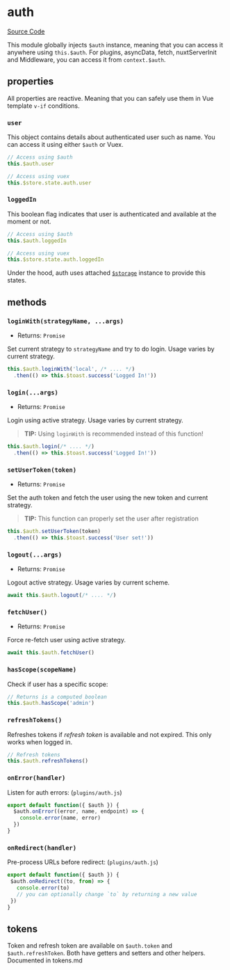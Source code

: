 # auth

[Source Code](https://github.com/nuxt-community/auth-module/blob/dev/lib/core/auth.js)

This module globally injects `$auth` instance, meaning that you can access it anywhere using `this.$auth`.
For plugins, asyncData, fetch, nuxtServerInit and Middleware, you can access it from `context.$auth`.

## properties

All properties are reactive. Meaning that you can safely use them in Vue template `v-if` conditions.

### `user`

This object contains details about authenticated user such as name.
You can access it using either `$auth` or Vuex.

```js
// Access using $auth
this.$auth.user

// Access using vuex
this.$store.state.auth.user
```

### `loggedIn`

This boolean flag indicates that user is authenticated and available at the moment or not.

```js
// Access using $auth
this.$auth.loggedIn

// Access using vuex
this.$store.state.auth.loggedIn
```

Under the hood, auth uses attached [`$storage`](./storage.md) instance to provide this states.


## methods

### `loginWith(strategyName, ...args)`

- Returns: `Promise`

Set current strategy to `strategyName` and try to do login. Usage varies by current strategy.

```js
this.$auth.loginWith('local', /* .... */)
  .then(() => this.$toast.success('Logged In!'))
```

### `login(...args)`

- Returns: `Promise`

Login using active strategy. Usage varies by current strategy.

> **TIP:** Using `loginWith` is recommended instead of this function!

```js
this.$auth.login(/* .... */)
  .then(() => this.$toast.success('Logged In!'))
```

### `setUserToken(token)`

- Returns: `Promise`

Set the auth token and fetch the user using the new token and current strategy.

> **TIP:** This function can properly set the user after registration

```js
this.$auth.setUserToken(token)
  .then(() => this.$toast.success('User set!'))
```

### `logout(...args)`

- Returns: `Promise`

Logout active strategy. Usage varies by current scheme.

```js
await this.$auth.logout(/* .... */)
```

### `fetchUser()`

- Returns: `Promise`

Force re-fetch user using active strategy.

```js
await this.$auth.fetchUser()
```

### `hasScope(scopeName)`
Check if user has a specific scope:

```js
// Returns is a computed boolean
this.$auth.hasScope('admin')
```

### `refreshTokens()`

Refreshes tokens if *refresh token* is available and not expired. This only works when logged in.

```js
// Refresh tokens
this.$auth.refreshTokens()
```

### `onError(handler)`

Listen for auth errors: (`plugins/auth.js`)

```js
export default function({ $auth }) {
  $auth.onError((error, name, endpoint) => {
    console.error(name, error)
  })
}
```

### `onRedirect(handler)`

 Pre-process URLs before redirect: (`plugins/auth.js`)

 ```js
export default function({ $auth }) {
  $auth.onRedirect((to, from) => {
    console.error(to)
    // you can optionally change `to` by returning a new value
  })
}
```

## tokens
Token and refresh token are available on `$auth.token` and `$auth.refreshToken`.
Both have getters and setters and other helpers. Documented in tokens.md
